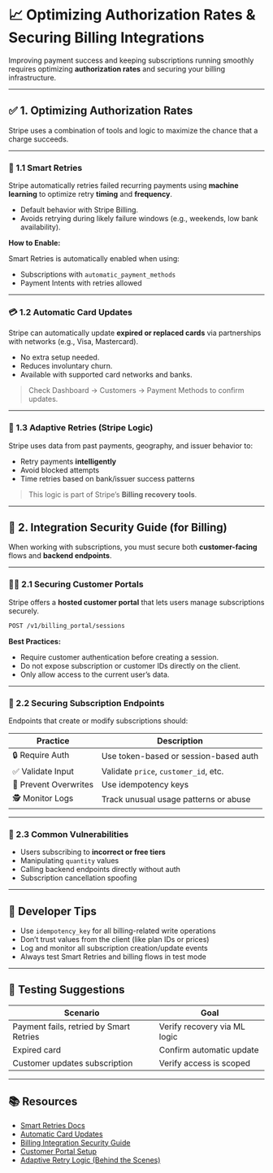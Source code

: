 # 📈 Optimizing Authorization Rates & Securing Billing Integrations

Improving payment success and keeping subscriptions running smoothly requires optimizing **authorization rates** and securing your billing infrastructure.

---

## ✅ 1. Optimizing Authorization Rates

Stripe uses a combination of tools and logic to maximize the chance that a charge succeeds.

---

### 🔁 1.1 Smart Retries

Stripe automatically retries failed recurring payments using **machine learning** to optimize retry **timing** and **frequency**.

- Default behavior with Stripe Billing.
- Avoids retrying during likely failure windows (e.g., weekends, low bank availability).

**How to Enable:**

Smart Retries is automatically enabled when using:
- Subscriptions with `automatic_payment_methods`
- Payment Intents with retries allowed

---

### 💳 1.2 Automatic Card Updates

Stripe can automatically update **expired or replaced cards** via partnerships with networks (e.g., Visa, Mastercard).

- No extra setup needed.
- Reduces involuntary churn.
- Available with supported card networks and banks.

> Check Dashboard → Customers → Payment Methods to confirm updates.

---

### 🧠 1.3 Adaptive Retries (Stripe Logic)

Stripe uses data from past payments, geography, and issuer behavior to:

- Retry payments **intelligently**
- Avoid blocked attempts
- Time retries based on bank/issuer success patterns

> This logic is part of Stripe’s **Billing recovery tools**.

---

## 🔐 2. Integration Security Guide (for Billing)

When working with subscriptions, you must secure both **customer-facing** flows and **backend endpoints**.

---

### 🧑‍💼 2.1 Securing Customer Portals

Stripe offers a **hosted customer portal** that lets users manage subscriptions securely.

```bash
POST /v1/billing_portal/sessions
````

**Best Practices:**

* Require customer authentication before creating a session.
* Do not expose subscription or customer IDs directly on the client.
* Only allow access to the current user’s data.

---

### 🔐 2.2 Securing Subscription Endpoints

Endpoints that create or modify subscriptions should:

| Practice              | Description                           |
| --------------------- | ------------------------------------- |
| 🔒 Require Auth       | Use token-based or session-based auth |
| ✅ Validate Input      | Validate `price`, `customer_id`, etc. |
| 🚫 Prevent Overwrites | Use idempotency keys                  |
| 🕵️ Monitor Logs      | Track unusual usage patterns or abuse |

---

### 🚨 2.3 Common Vulnerabilities

* Users subscribing to **incorrect or free tiers**
* Manipulating `quantity` values
* Calling backend endpoints directly without auth
* Subscription cancellation spoofing

---

## 🧠 Developer Tips

* Use `idempotency_key` for all billing-related write operations
* Don’t trust values from the client (like plan IDs or prices)
* Log and monitor all subscription creation/update events
* Always test Smart Retries and billing flows in test mode

---

## 🧪 Testing Suggestions

| Scenario                                | Goal                         |
| --------------------------------------- | ---------------------------- |
| Payment fails, retried by Smart Retries | Verify recovery via ML logic |
| Expired card                            | Confirm automatic update     |
| Customer updates subscription           | Verify access is scoped      |

---

## 📚 Resources

* [Smart Retries Docs](https://stripe.com/docs/billing/retries)
* [Automatic Card Updates](https://stripe.com/docs/billing/automatic-updates)
* [Billing Integration Security Guide](https://stripe.com/docs/security/guide)
* [Customer Portal Setup](https://stripe.com/docs/billing/subscriptions/integrating-customer-portal)
* [Adaptive Retry Logic (Behind the Scenes)](https://stripe.com/blog/optimizing-payment-retries)